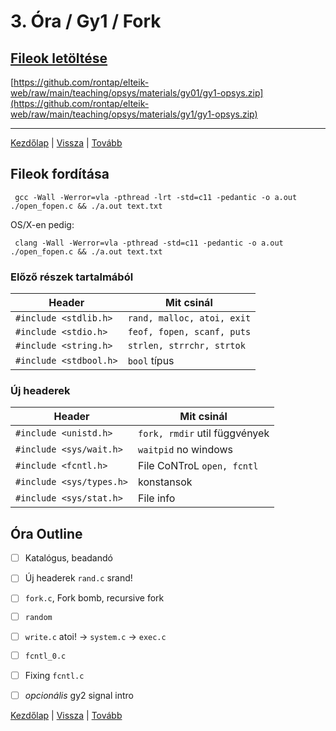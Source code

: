 # 3. Óra / Gy1 / Fork

## [Fileok letöltése](https://github.com/rontap/elteik-web/raw/main/teaching/opsys/materials/gy1/gy1-opsys.zip)

[https://github.com/rontap/elteik-web/raw/main/teaching/opsys/materials/gy01/gy1-opsys.zip](https://github.com/rontap/elteik-web/raw/main/teaching/opsys/materials/gy1/gy1-opsys.zip)

---
[Kezdőlap](index.md)
|
[Vissza](Gyakorlat%201..md)
|
[Tovább](gy2md)


## Fileok fordítása

```shell
 gcc -Wall -Werror=vla -pthread -lrt -std=c11 -pedantic -o a.out ./open_fopen.c && ./a.out text.txt
```

OS/X-en pedig:

```shell
 clang -Wall -Werror=vla -pthread -std=c11 -pedantic -o a.out ./open_fopen.c && ./a.out text.txt
```

### Előző részek tartalmából

| Header                 | Mit csinál                 |
|------------------------|----------------------------|
| `#include <stdlib.h>`  | `rand, malloc, atoi, exit` |
| `#include <stdio.h>`   | `feof, fopen, scanf, puts` |
| `#include <string.h>`  | `strlen, strrchr, strtok`  |
| `#include <stdbool.h>` | `bool` típus               |

### Új headerek

| Header                   | Mit csinál                    |
|--------------------------|-------------------------------|
| `#include <unistd.h>`    | `fork, rmdir` util függvények |
| `#include <sys/wait.h>`  | `waitpid`  no windows         |
| `#include <fcntl.h>`     | File CoNTroL `open, fcntl`    |
| `#include <sys/types.h>` | konstansok                    |
| `#include <sys/stat.h>`  | File info                     |

## Óra Outline


- [ ] Katalógus, beadandó
- [ ] Új headerek `rand.c` srand!
- [ ] `fork.c`, Fork bomb, recursive fork
- [ ] `random`
- [ ] `write.c` atoi! -> `system.c` -> `exec.c`
- [ ] `fcntl_0.c`
- [ ] Fixing `fcntl.c`
- [ ] _opcionális_ gy2 signal intro 


[Kezdőlap](index.md)
|
[Vissza](Gyakorlat%201..md)
|
[Tovább](Gyakorlat%204..md)
